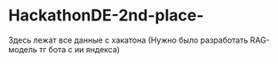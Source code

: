 # HackathonDE-2nd-place-
Здесь лежат все данные с хакатона (Нужно было разработать RAG-модель тг бота с ии яндекса) 
